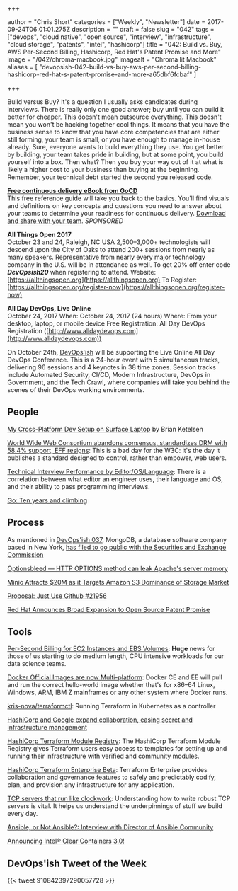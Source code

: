 +++

author = "Chris Short"
categories = ["Weekly", "Newsletter"]
date = 2017-09-24T06:01:01.275Z
description = ""
draft = false
slug = "042"
tags = ["devops", "cloud native", "open source", "interview", "infrastructure", "cloud storage", "patents", "intel", "hashicorp"]
title = "042: Build vs. Buy, AWS Per-Second Billing, Hashicorp, Red Hat's Patent Promise and More"
image = "/042/chroma-macbook.jpg"
imagealt = "Chroma lit Macbook"
aliases = [
    "devopsish-042-build-vs-buy-aws-per-second-billing-hashicorp-red-hat-s-patent-promise-and-more-a65dbf6fcbaf"
]

+++

Build versus Buy? It's a question I usually asks candidates during interviews. There is really only one good answer; buy until you can build it better for cheaper. This doesn't mean outsource everything. This doesn't mean you won't be hacking together cool things. It means that you have the business sense to know that you have core competencies that are either still forming, your team is small, or you have enough to manage in-house already. Sure, everyone wants to build everything they use. You get better by building, your team takes pride in building, but at some point, you build yourself into a box. Then what? Then you buy your way out of it at what is likely a higher cost to your business than buying at the beginning. Remember, your technical debt started the second you released code.

[**Free continuous delivery eBook from GoCD**](https://www.gocd.org/cd101/?utm_campaign=cd_101_ebook&utm_medium=newsletter_ad&utm_source=devopsish_newsletter&utm_content=cd_101_ebook&utm_term=)  
This free reference guide will take you back to the basics. You'll find visuals and definitions on key concepts and questions you need to answer about your teams to determine your readiness for continuous delivery. [Download and share with your team](https://www.gocd.org/cd101/?utm_campaign=cd_101_ebook&utm_medium=newsletter_ad&utm_source=devopsish_newsletter&utm_content=cd_101_ebook&utm_term=). *SPONSORED*

**All Things Open 2017**  
October 23 and 24, Raleigh, NC USA
2,500–3,000+ technologists will descend upon the City of Oaks to attend 200+ sessions from nearly as many speakers. Representative from nearly every major technology company in the U.S. will be in attendance as well.
To get 20% off enter code ***DevOpsish20*** when registering to attend.
Website: [https://allthingsopen.org](https://allthingsopen.org)
To Register: [https://allthingsopen.org/register-now](https://allthingsopen.org/register-now)

**All Day DevOps, Live Online**  
October 24, 2017
When: October 24, 2017 (24 hours)
Where: From your desktop, laptop, or mobile device
Free Registration: All Day DevOps Registration ([http://www.alldaydevops.com](http://www.alldaydevops.com))

On October 24th, [DevOps'ish](https://devopsish.com/) will be supporting the Live Online All Day DevOps Conference. This is a 24-hour event with 5 simultaneous tracks, delivering 96 sessions and 4 keynotes in 38 time zones. Session tracks include Automated Security, CI/CD, Modern Infrastructure, DevOps in Government, and the Tech Crawl, where companies will take you behind the scenes of their DevOps working environments.


## People

[My Cross-Platform Dev Setup on Surface Laptop](https://brianketelsen.com/my-cross-platform-dev-setup-on-surface-laptop/) by Brian Ketelsen

[World Wide Web Consortium abandons consensus, standardizes DRM with 58.4% support, EFF resigns](https://boingboing.net/2017/09/18/antifeatures-for-all.html): This is a bad day for the W3C: it's the day it publishes a standard designed to control, rather than empower, web users.

[Technical Interview Performance by Editor/OS/Language](https://triplebyte.com/blog/technical-interview-performance-by-editor-os-language): There is a correlation between what editor an engineer uses, their language and OS, and their ability to pass programming interviews.

[Go: Ten years and climbing](https://commandcenter.blogspot.com/2017/09/go-ten-years-and-climbing.html)

## Process

As mentioned in [DevOps'ish 037](/037/), MongoDB, a database software company based in New York, [has filed to go public with the Securities and Exchange Commission](https://techcrunch.com/2017/09/21/database-provider-mongodb-has-filed-to-go-public/)

[Optionsbleed — HTTP OPTIONS method can leak Apache's server memory](https://blog.fuzzing-project.org/60-Optionsbleed-HTTP-OPTIONS-method-can-leak-Apaches-server-memory.html)

[Minio Attracts $20M as it Targets Amazon S3 Dominance of Storage Market](https://www.sdxcentral.com/articles/news/minio-attracts-funding-as-it-targets-amazon-s3-dominance-of-storage-market/2017/09/)

[Proposal: Just Use Github #21956](https://github.com/golang/go/issues/21956)

[Red Hat Announces Broad Expansion to Open Source Patent Promise](https://www.redhat.com/en/about/patent-promise)

## Tools

[Per-Second Billing for EC2 Instances and EBS Volumes](https://aws.amazon.com/blogs/aws/new-per-second-billing-for-ec2-instances-and-ebs-volumes/): **Huge** news for those of us starting to do medium length, CPU intensive workloads for our data science teams.

[Docker Official Images are now Multi-platform](https://blog.docker.com/2017/09/docker-official-images-now-multi-platform/): Docker CE and EE will pull and run the correct hello-world image whether that's for x86–64 Linux, Windows, ARM, IBM Z mainframes or any other system where Docker runs.

[kris-nova/terraformctl](https://github.com/kris-nova/terraformctl): Running Terraform in Kubernetes as a controller

[HashiCorp and Google expand collaboration, easing secret and infrastructure management](https://cloudplatform.googleblog.com/2017/09/HashiCorp-and-Google-expand-collaboration-easing-secret-and-infrastructure-management.html)

[HashiCorp Terraform Module Registry](https://www.hashicorp.com/blog/hashicorp-terraform-module-registry/): The HashiCorp Terraform Module Registry gives Terraform users easy access to templates for setting up and running their infrastructure with verified and community modules.

[HashiCorp Terraform Enterprise Beta](https://www.hashicorp.com/blog/hashicorp-terraform-enterprise-beta/): Terraform Enterprise provides collaboration and governance features to safely and predictably codify, plan, and provision any infrastructure for any application.

[TCP servers that run like clockwork](https://sahilm.com/tcp-servers-that-run-like-clockwork/): Understanding how to write robust TCP servers is vital. It helps us understand the underpinnings of stuff we build every day.

[Ansible, or Not Ansible?: Interview with Director of Ansible Community](https://www.linuxcareer.com/ansible-or-not-ansible-interview-with-director-of-ansible-community)

[Announcing Intel® Clear Containers 3.0!](https://clearlinux.org/blogs/announcing-intel-clear-containers-30)

## DevOps'ish Tweet of the Week

{{< tweet 910842397290057728 >}}
